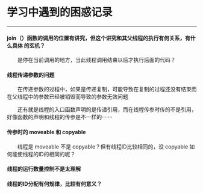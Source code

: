 # 学习中遇到的困惑记录
****
#### join（）函数的调用的位置有讲究，但这个讲究和其父线程的执行有何关系，有什么具体 的玄机？
&ensp;&ensp;&ensp;&ensp;是停在当前调用的地方，当此线程调用结束以后才执行后面的代码？

#### 线程传递参数的问题
&ensp;&ensp;&ensp;&ensp;在传递参数的过程中，如果是传递复制，可能导致在复制的过程还没有结束而在父线程中的参数已经被销毁而导致的参数无效问题

&ensp;&ensp;&ensp;&ensp;还有就是线程的入口函数声明的是传递引用，而在线程传参时传的不是引用，好像函数的声明和线程的传参是不一样的·······

#### 传参时的 moveable 和 copyable
&ensp;&ensp;&ensp;&ensp;线程是 moveable 不是 copyable？但有线程ID比较相同的，没 copyable 如何能使线程的ID的相同的呢？

#### 线程的运行数量控制不是太理解

#### 线程的ID分配有何规律，比较有何意义？